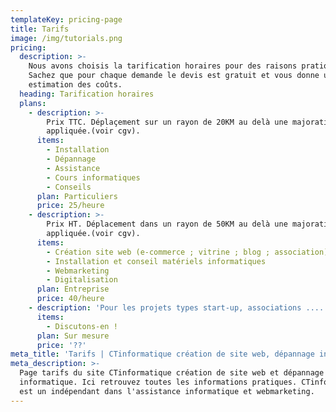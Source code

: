 ```yaml
---
templateKey: pricing-page
title: Tarifs
image: /img/tutorials.png
pricing:
  description: >-
    Nous avons choisis la tarification horaires pour des raisons pratiques.
    Sachez que pour chaque demande le devis est gratuit et vous donne une
    estimation des coûts.
  heading: Tarification horaires
  plans:
    - description: >-
        Prix TTC. Déplaçement sur un rayon de 20KM au delà une majoration sera
        appliquée.(voir cgv).
      items:
        - Installation
        - Dépannage
        - Assistance
        - Cours informatiques
        - Conseils
      plan: Particuliers
      price: 25/heure
    - description: >-
        Prix HT. Déplacement dans un rayon de 50KM au delà une majoration sera
        appliquée.(voir cgv).
      items:
        - Création site web (e-commerce ; vitrine ; blog ; association)
        - Installation et conseil matériels informatiques
        - Webmarketing
        - Digitalisation
      plan: Entreprise
      price: 40/heure
    - description: 'Pour les projets types start-up, associations ....'
      items:
        - Discutons-en !
      plan: Sur mesure
      price: '??'
meta_title: 'Tarifs | CTinformatique création de site web, dépannage informatique.'
meta_description: >-
  Page tarifs du site CTinformatique création de site web et dépannage
  informatique. Ici retrouvez toutes les informations pratiques. CTinformatique
  est un indépendant dans l'assistance informatique et webmarketing.
---
```


